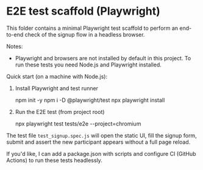 E2E test scaffold (Playwright)
================================

This folder contains a minimal Playwright test scaffold to perform an end-to-end
check of the signup flow in a headless browser.

Notes:
- Playwright and browsers are not installed by default in this project. To run
  these tests you need Node.js and Playwright installed.

Quick start (on a machine with Node.js):

1. Install Playwright and test runner

   npm init -y
   npm i -D @playwright/test
   npx playwright install

2. Run the E2E test (from project root)

   npx playwright test tests/e2e --project=chromium

The test file `test_signup.spec.js` will open the static UI, fill the signup
form, submit and assert the new participant appears without a full page reload.

If you'd like, I can add a package.json with scripts and configure CI (GitHub
Actions) to run these tests headlessly.
